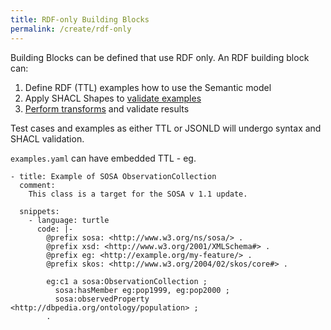 ```yaml
---
title: RDF-only Building Blocks
permalink: /create/rdf-only
---
```

Building Blocks can be defined that use RDF only. An RDF building block can:

1. Define RDF (TTL) examples how to use the Semantic model
2. Apply SHACL Shapes to [validate examples](validation#shacl-validation)
3. [Perform transforms](transforms) and validate results

Test cases and examples as either TTL or JSONLD will undergo syntax and SHACL validation.

`examples.yaml` can have embedded TTL - eg.

```
- title: Example of SOSA ObservationCollection
  comment:
    This class is a target for the SOSA v 1.1 update. 

  snippets:
    - language: turtle
      code: |-
        @prefix sosa: <http://www.w3.org/ns/sosa/> .
        @prefix xsd: <http://www.w3.org/2001/XMLSchema#> .
        @prefix eg: <http://example.org/my-feature/> .
        @prefix skos: <http://www.w3.org/2004/02/skos/core#> .

        eg:c1 a sosa:ObservationCollection ;
          sosa:hasMember eg:pop1999, eg:pop2000 ;
          sosa:observedProperty <http://dbpedia.org/ontology/population> ;
        .

```
